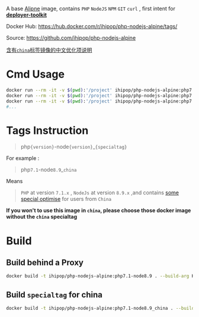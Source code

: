 A base  [Alipne](https://alpinelinux.org/)  image, contains `PHP` `NodeJS` `NPM` `GIT` `curl` , first intent for [**deployer-toolkit**](https://github.com/ihipop/deployer-toolkit) 

Docker Hub: https://hub.docker.com/r/ihipop/php-nodejs-alpine/tags/ 

Source: https://github.com/ihipop/php-nodejs-alpine

[含有`china`标签镜像的中文优化项说明](https://github.com/ihipop/php-nodejs-alpine/blob/master/README_CN.md)

# Cmd Usage

```bash
docker run --rm -it -v $(pwd):'/project' ihipop/php-nodejs-alpine:php7.1-node8.9 php -v
docker run --rm -it -v $(pwd):'/project' ihipop/php-nodejs-alpine:php7.1-node8.9 node -v
docker run --rm -it -v $(pwd):'/project' ihipop/php-nodejs-alpine:php7.1-node8.9 npm -v
#...
```



# Tags Instruction

> php`{version}`-node`{version}`_`{specialtag}`

For example :

>  php`7.1`-node`8.9`_`china`

Means

> `PHP` at  version `7.1.x` , `NodeJs` at  version `8.9.x` ,and contains [some special optimise](https://github.com/ihipop/php-nodejs-alpine/blob/master/README_CN.md) for users from `China`

**If you won't to use  this image in `china`, please choose those docker image without the `china` specialtag**

# Build 

## Build behind a Proxy

```bash
docker build -t ihipop/php-nodejs-alpine:php7.1-node8.9 . --build-arg HTTP_PROXY=http://172.17.0.1:8123 --build-arg HTTPS_PROXY=http://172.17.0.1:8123
```

## Build `specialtag` for china

```bash
docker build -t ihipop/php-nodejs-alpine:php7.1-node8.9_china . --build-arg IN_CHINA=true
```

